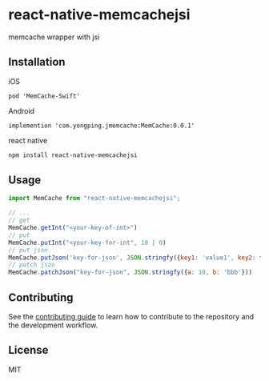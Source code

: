 # react-native-memcachejsi

memcache wrapper with jsi

## Installation

iOS

```shell
pod 'MemCache-Swift'
```

Android

```shell
implemention 'com.yongping.jmemcache:MemCache:0.0.1'
```

react native

```sh
npm install react-native-memcachejsi
```

## Usage

```js
import MemCache from "react-native-memcachejsi";

// ...
// get
MemCache.getInt("<your-key-of-int>")
// put
MemCache.putInt("<your-key-for-int", 10 | 0)
// put json
MemCache.putJson('key-for-json', JSON.stringfy({key1: 'value1', key2: false}))
// patch json
MemCache.patchJson("key-for-json", JSON.stringfy({a: 10, b: 'bbb'}))
```

## Contributing

See the [contributing guide](CONTRIBUTING.md) to learn how to contribute to the repository and the development workflow.

## License

MIT
